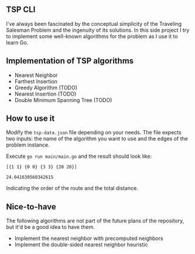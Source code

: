 ## TSP CLI

I've always been fascinated by the conceptual simplicity of the Traveling Salesman Problem and the ingenuity of its solutions. In this side project I try to implement some well-known algorithms for the problem as I use it to learn Go.

## Implementation of TSP algorithms

- Nearest Neighbor
- Farthest Insertion
- Greedy Algorithm (TODO)
- Nearest Insertion (TODO)
- Double Minimum Spanning Tree (TODO)

## How to use it

Modify the <code>tsp-data.json</code> file depending on your needs. The file expects two inputs: the name of the algorithm you want to use and the edges of the problem instance.

Execute <code>go run main/main.go</code> and the result should look like:

<code>[{1 1} {0 0} {3 3} {20 20}]</code>

<code>24.041630560342615</code>

Indicating the order of the route and the total distance.

## Nice-to-have

The following algorithms are not part of the future plans of the repository, but it'd be a good idea to have them.

- Implement the nearest neighbor with precomputed neighbors
- Implement the double-sided nearest neighbor heuristic
